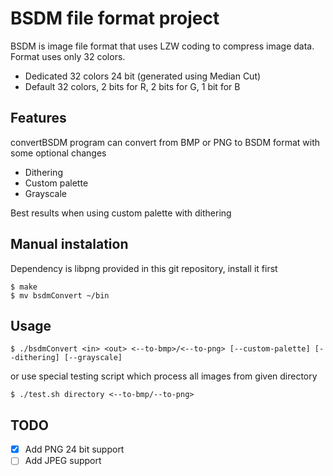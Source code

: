 # BSDM file format project
BSDM is image file format that uses LZW coding to compress image data.
Format uses only 32 colors.
- Dedicated 32 colors 24 bit (generated using Median Cut)
- Default 32 colors, 2 bits for R, 2 bits for G, 1 bit for B

## Features
convertBSDM program can convert from BMP or PNG to BSDM format with some optional changes
- Dithering
- Custom palette
- Grayscale

Best results when using custom palette with dithering

## Manual instalation

Dependency is libpng provided in this git repository, install it first
```
$ make
$ mv bsdmConvert ~/bin
``` 

## Usage 
```
$ ./bsdmConvert <in> <out> <--to-bmp>/<--to-png> [--custom-palette] [--dithering] [--grayscale]
```
or use special testing script which process all images from given directory
```
$ ./test.sh directory <--to-bmp/--to-png>
```
## TODO

- [x] Add PNG 24 bit support
- [ ] Add JPEG support 
